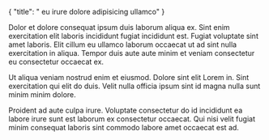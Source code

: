 {
  "title": " eu irure dolore adipisicing ullamco"
}

Dolor et dolore consequat ipsum duis laborum aliqua ex. Sint enim exercitation elit laboris incididunt fugiat incididunt est. Fugiat voluptate sint amet laboris. Elit cillum eu ullamco laborum occaecat ut ad sint nulla exercitation in aliqua. Tempor duis aute aute minim et veniam consectetur eu consectetur occaecat ex.

Ut aliqua veniam nostrud enim et eiusmod. Dolore sint elit Lorem in. Sint exercitation qui elit do duis. Velit nulla officia ipsum sint id magna nulla sunt minim minim dolore.

Proident ad aute culpa irure. Voluptate consectetur do id incididunt ea labore irure sunt est laborum ex consectetur occaecat. Qui nisi velit fugiat minim consequat laboris sint commodo labore amet occaecat est ad.